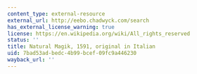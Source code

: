 ```yaml
---
content_type: external-resource
external_url: http://eebo.chadwyck.com/search
has_external_license_warning: true
license: https://en.wikipedia.org/wiki/All_rights_reserved
status: ''
title: Natural Magik, 1591, original in Italian
uid: 7bad53ad-bedc-4b99-bcef-09fc9a446230
wayback_url: ''
---
```

